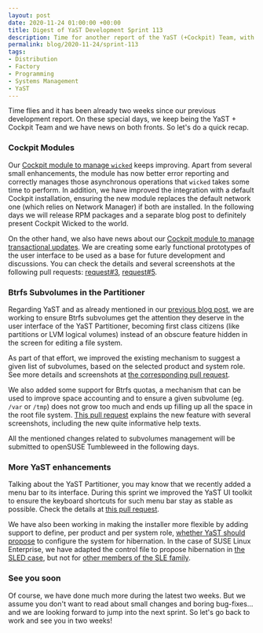 ```yaml
---
layout: post
date: 2020-11-24 01:00:00 +00:00
title: Digest of YaST Development Sprint 113
description: Time for another report of the YaST (+Cockpit) Team, with news on several fronts
permalink: blog/2020-11-24/sprint-113
tags:
- Distribution
- Factory
- Programming
- Systems Management
- YaST
---
```


Time flies and it has been already two weeks since our previous development report. On these special
days, we keep being the YaST + Cockpit Team and we have news on both fronts. So let's do a quick
recap.

### Cockpit Modules

Our [Cockpit module to manage `wicked`](https://github.com/openSUSE/cockpit-wicked) keeps improving.
Apart from several small enhancements, the module has now better error reporting and correctly
manages those asynchronous operations that `wicked` takes some time to perform. In addition, we have
improved the integration with a default Cockpit installation, ensuring the new module replaces the
default network one (which relies on Network Manager) if both are installed. In the following days
we will release RPM packages and a separate blog post to definitely present Cockpit Wicked to the
world.

On the other hand, we also have news about our [Cockpit module to manage transactional
updates](https://github.com/lslezak/cockpit-transactional-update). We are creating some early
functional prototypes of the user interface to be used as a base for future development and
discussions. You can check the details and several screenshots at the following pull requests:
[request#3](https://github.com/lslezak/cockpit-transactional-update/pull/3),
[request#5](https://github.com/lslezak/cockpit-transactional-update/pull/5).

### Btrfs Subvolumes in the Partitioner

Regarding YaST and as already mentioned in our [previous blog
post]({{site.baseurl}}/blog/2020-11-10/sprint-112), we are working to ensure Btrfs subvolumes get
the attention they deserve in the user interface of the YaST Partitioner, becoming first class
citizens (like partitions or LVM logical volumes) instead of an obscure feature hidden in the screen
for editing a file system.

As part of that effort, we improved the existing mechanism to suggest a given list of
subvolumes, based on the selected product and system role. See more details and screenshots at
[the corresponding pull request](https://github.com/yast/yast-storage-ng/pull/1164).

We also added some support for Btrfs quotas, a mechanism that can be used to improve space 
accounting and to ensure a given subvolume (eg. `/var` or `/tmp`) does not grow too much and ends
up filling up all the space in the root file system. [This pull
request](https://github.com/yast/yast-storage-ng/pull/1165) explains the new feature with several
screenshots, including the new quite informative help texts.

All the mentioned changes related to subvolumes management will be submitted to openSUSE Tumbleweed
in the following days.

### More YaST enhancements

Talking about the YaST Partitioner, you may know that we recently added a menu bar to its interface.
During this sprint we improved the YaST UI toolkit to ensure the keyboard shortcuts for such
menu bar stay as stable as possible. Check the details at [this pull
request](https://github.com/libyui/libyui/pull/175).

We have also been working in making the installer more flexible by adding support to define, per
product and per system role, [whether YaST should
propose](https://github.com/yast/yast-yast2/pull/1115) to configure the system for hibernation. In
the case of SUSE Linux Enterprise, we have adapted the control file to propose hibernation in
[the SLED case](https://github.com/yast/skelcd-control-SLED/pull/101), but not for [other
members of the SLE family](https://github.com/yast/skelcd-control-leanos/pull/69).

### See you soon

Of course, we have done much more during the latest two weeks. But we assume you don't want to read
about small changes and boring bug-fixes... and we are looking forward to jump into the next sprint.
So let's go back to work and see you in two weeks!
